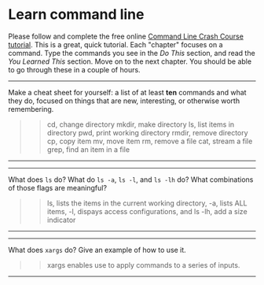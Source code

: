# Learn command line

Please follow and complete the free online [Command Line Crash Course
tutorial](http://cli.learncodethehardway.org/book/). This is a great,
quick tutorial. Each "chapter" focuses on a command. Type the commands
you see in the _Do This_ section, and read the _You Learned This_
section. Move on to the next chapter. You should be able to go through
these in a couple of hours.


---

Make a cheat sheet for yourself: a list of at least **ten** commands and what they do, focused on things that are new, interesting, or otherwise worth remembering.

> > cd, change directory
> > mkdir, make directory
> > ls, list items in directory
> > pwd, print working directory
> > rmdir, remove directory
> > cp, copy item
> > mv, move item
> > rm, remove a file
> > cat, stream a file
> > grep, find an item in a file

---


---

What does `ls` do? What do `ls -a`, `ls -l`, and `ls -lh` do? What combinations of those flags are meaningful?

> > ls, lists the items in the current working directory, -a, lists ALL items, -l, dispays access configurations, and ls -lh, add a size indicator

---


---

What does `xargs` do? Give an example of how to use it.

> > xargs enables use to apply commands to a series of inputs. 

---

